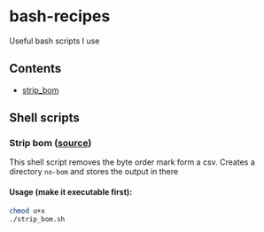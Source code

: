 # bash-recipes
Useful bash scripts I use

## Contents
* [strip_bom](#make_month_date)

## Shell scripts

### Strip bom ([source](strip_bom.sh))
This shell script removes the byte order mark form a csv. Creates a directory `no-bom` and stores the output in there

#### Usage (make it executable first):
```zsh
chmod u+x
./strip_bom.sh
```